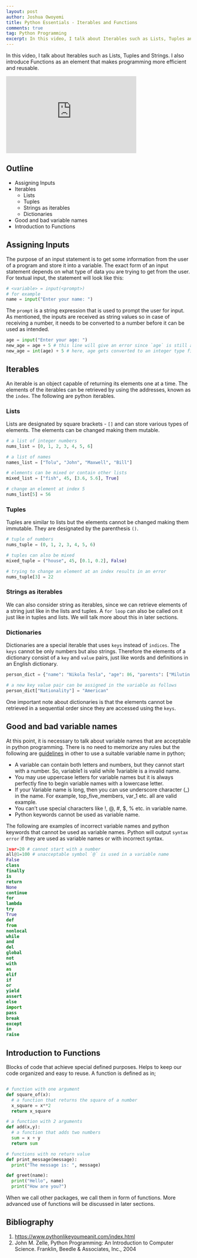```yaml
---
layout: post
author: Joshua Owoyemi
title: Python Essentials - Iterables and Functions
comments: true
tag: Python Programming
excerpt: In this video, I talk about Iterables such as Lists, Tuples and Strings. I also introduce Functions as an element that makes programming more efficient and reusable.
---
```


In this video, I talk about Iterables such as Lists, Tuples and Strings. I also introduce Functions as an element that makes programming more efficient and reusable.

<iframe width="355" height="210" src="https://www.youtube.com/embed/kvjN9IXKcuM" frameborder="0" allow="accelerometer; autoplay; encrypted-media; gyroscope; picture-in-picture" allowfullscreen></iframe>

## Outline
- Assigning Inputs
- Iterables
  - Lists
  - Tuples
  - Strings as iterables
  - Dictionaries
- Good and bad variable names
- Introduction to Functions

## Assigning Inputs

The purpose of an input statement is to get some information from the user of a program and store it into a variable. The exact form of an input statement depends on what type of data you are trying to get from the user. For textual input, the statement will look like this:

```python
# <variable> = input(<prompt>)
# for example
name = input("Enter your name: ")
```

The `prompt` is a string expression that is used to prompt the user for input. As mentioned, the inputs are received as string values so in case of receiving a number, it needs to be converted to a number before it can be used as intended.

```python
age = input("Enter your age: ")
new_age = age + 5 # this line will give an error since `age` is still a string type
new_age = int(age) + 5 # here, age gets converted to an integer type first.
```

## Iterables

An iterable is an object capable of returning its elements one at a time. The elements of the iterables can be retrieved by using the addresses, known as the `index`. The following are python iterables.

### Lists

Lists are designated by square brackets - `[]` and can store various types of elements. The elements can be changed making them mutable.

```python
# a list of integer numbers
nums_list = [0, 1, 2, 3, 4, 5, 6]

# a list of names
names_list = ["Tolu", "John", "Maxwell", "Bill"]

# elements can be mixed or contain other lists
mixed_list = ["fish", 45, [3.6, 5.6], True]

# change an element at index 5
nums_list[5] = 56
```

### Tuples

Tuples are similar to lists but the elements cannot be changed making them immutable. They are designated by the parenthesis `()`.

```python
# tuple of numbers
nums_tuple = (0, 1, 2, 3, 4, 5, 6)

# tuples can also be mixed
mixed_tuple = ("house", 45, [0.1, 0.2], False)

# trying to change an element at an index results in an error
nums_tuple[3] = 22
```

### Strings as iterables

We can also consider string as iterables, since we can retrieve elements of a string just like in the lists and tuples. A `for loop` can also be called on it just like in tuples and lists. We will talk more about this in later sections.

### Dictionaries

Dictionaries are a special iterable that uses `keys` instead of `indices`. The `keys` cannot be only numbers but also strings. Therefore the elements of a dictionary consist of a `key` and `value` pairs, just like words and definitions in an English dictionary.

```python
person_dict = {"name": "Nikola Tesla", "age": 86, "parents": ["Milutin Tesla", "Duka Tesla"] }

# a new key value pair can be assigned in the variable as follows
person_dict["Nationality"] = "American"
```

One important note about dictionaries is that the elements cannot be retrieved in a sequential order since they are accessed using the `keys`.

## Good and bad variable names

At this point, it is necessary to talk about variable names that are acceptable in python programming. There is no need to memorize any rules but the following are [guidelines](http://makemeanalyst.com/python-programming/variable-names-and-keywords/) in other to use a suitable variable name in python;

- A variable can contain both letters and numbers, but they cannot start with a number. So, variable1 is valid while 1variable is a invalid name.
- You may use uppercase letters for variable names but it is always perfectly fine to begin variable names with a lowercase letter.
- If your Variable name is long, then you can use underscore character (_) in the name. For example, top_five_members, var_1 etc. all are valid example.
- You can’t use special characters like !, @, #, $, % etc. in variable name.
- Python keywords cannot be used as variable name.

The following are examples of incorrect variable names and python keywords that cannot be used as variable names. Python will output `syntax error` if they are used as variable names or with incorrect syntax.

```python
1var=20 # cannot start with a number
all@1=100 # unacceptable symbol `@` is used in a variable name
False
class
finally
is
return
None
continue
for
lambda
try
True
def
from
nonlocal
while
and
del
global
not
with
as
elif
if
or
yield
assert
else
import
pass
break
except
in
raise
```

## Introduction to Functions

Blocks of code that achieve special defined purposes. Helps to keep our code organized and easy to reuse. A function is defined as in;

```python

# function with one argument
def square_of(x):
  # a function that returns the square of a number
  x_square = x**2
  return x_square

# a function with 2 arguments
def add(x,y):
  # a function that adds two numbers
  sum = x + y
  return sum

# functions with no return value
def print_message(message):
  print("The message is: ", message)

def greet(name):
  print("Hello", name)
  print("How are you?")
```

When we call other packages, we call them in form of functions. More advanced use of functions will be discussed in later sections.


## Bibliography

1. https://www.pythonlikeyoumeanit.com/index.html
2. John M. Zelle, Python Programming: An Introduction to Computer Science. Franklin, Beedle & Associates, Inc., 2004

